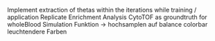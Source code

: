 Implement extraction of thetas within the iterations while training / application
Replicate Enrichment Analysis 
CytoTOF as groundtruth for wholeBlood
Simulation Funktion -> hochsamplen auf balance 
colorbar leuchtendere Farben
